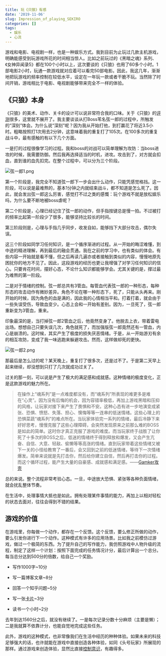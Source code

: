 ```yaml
---
title: 玩《只狼》有感
date: '2019-11-06'
slug: Impression_of_playing_SEKIRO
categories: []
tags:
  - 娱乐
  - 心流
---
```



游戏和电影、电视剧一样，也是一种娱乐方式。我到目前为止玩过几款主机游戏，明确能感受到玩游戏所花的时间相当惊人。比如之前玩过的《黑暗之魂》系列、《女神异闻录5》都在100个小时以上，这次要谈的《只狼》也用了60多个小时。1部电影2小时，玩通一款游戏就对应着可以看完50部电影。因此，我这几年，渐渐地把玩游戏的频率控制在较低水平，设定在一年玩一款或者干脆不玩。当然除了时间开销，游戏相比于电影、电视剧能够带来完全不一样的体验。

## 《只狼》本身

《只狼》的美术、动作、关卡的设计可以说非常符合我的口味。关于《只狼》的[评测](https://www.bilibili.com/video/av48542898?from=search&seid=1857493156987273577)很多，这里就不展开了。我主要谈谈从打Boss苇名弦一郎的过程中，所触发的“深刻”体会。为什么说“深刻”呢？因为我从开始打他，到打赢花了将近3.5小时。粗略按照打1次用去2分钟，这意味着我的重复打了105次。在100多次的重复战斗中，最有感触的有以下几个方面。

一是打的过程很像学习的过程。我和boss的对战可以简单理解为攻防：当boss进攻的时候，我需要防御。然后我再选择适当的时机，进攻。攻击到了，对方就会扣血，直到谁的血先扣完。在整个过程中，可以分为三个阶段。

![弦一郎1.png](https://i.loli.net/2019/11/06/KAi4MTvY986dlZF.png)

第一个阶段是，我完全不知道弦一郎下一步会出什么动作，只能凭感觉格挡。这一阶段，可以说是最难熬的，基本1分钟之内就结束战斗，都不知道是怎么死了。因此，就会发出弦一郎这么厉害，感觉打不过之类的感慨：玩个游戏不就是放松娱乐吗，为什么要不断地被boss虐呢？

第二个阶段是，心理已经记住了弦一郎的动作，但手指按键总是慢一拍。不过被打的频率比起第一阶段少了很多，能够坚持比较长的时间。

第三阶段则是，心理与手指几乎同步，收发自如，能够挡下大部分攻击，偶尔失误。

这三个阶段如同学习任何知识，是一个循序渐进的过程。从一开始的晦涩难懂，到中途的精进理解，再到最后的融会贯通。我在之前的学习中，也有类似的体会。有些内容一开始就是看不懂，但之后再读几遍亦或者接触到类似的内容，慢慢地原先困扰你的地方不见了。因此，这段游戏的经历也更让我增强了对学习任何知识的信心。只要肯花时间，摆好心态，不论什么知识都能够学会。尤其关键的是，撑过最为难熬的第一阶段。

二是对于情绪的控制。弦一郎总共有3管血。每管血代表弦一郎的一种形态，每种形态的攻击动作有微妙差异。角色不论在哪一种形态下，死了，只能从头再来。刚开始的时候，因为角色的血是满的，因此我的心情相当平和。打着打着，就会由于一些失误受伤，导致血变少。心态上会和一开始有差别。因为，一旦死了，弦一郎重新变为3管血，重来。

印象最深的是，当打掉弦一郎2管血之后，他竟然变身了。他脱去上衣，带着雷电出场。想想自己只要失误几次，角色就死了，而加强版弦一郎竟然还有一管血，内心是崩溃的。这时候，其实产生了极度的损失厌恶情绪。于是，从一开始游刃有余的相互攻防，变成了我一味逃跑来躲避攻击。然而，这样做却死的更快。

![弦一郎2.png](https://i.loli.net/2019/11/06/X76PsqfLxalIiHe.png)

那最后是怎么过的呢？某天晚上，重复打了很多次，还是过不了。于是第二天早上起来继续，却没想到只打了几次就成功过关了。

过关的那一刻，可以说是产生了极大的满足感和成就感。这种情绪的极度变化，正是这款游戏的魅力所在。

> 在操作上“魂系列”是一点难度都没有，而“魂系列”所表现的难更多是难在“心灵”。因为没有后悔的机会，因为容错率极低，再加上游戏黑暗和压抑的风格，让玩家对接下来产生了畏惧和不安。这种心态有进一步地演变成紧张、恐惧、愤怒、失落、担心、懊悔等等一连串的低迷情绪。这些心理上的恐惧菜蔬“魂系列”的难点所在。当玩家体验完一系列的情绪，最后冷静下来好好思考，慢慢克服了这些心理障碍，会突然发现原来之前那么难的BOSS是如此的简单。这时你才真正克服了游戏的难度。而当玩家终于战胜了让你死了十多次的BOSS之后，低迷的情绪终于得到释放和爆发，又会产生亢奋、自信、大意、轻敌、偷懒等等高涨的情绪。直到玩家带着这些情绪又被下一关的小怪给教育了一番后，会又回到之前的低迷情绪，等待下一次情绪爆发。简单来说就是先打击你，然后给你建立自信，然后再打击你的过程。而这个循环过程，能产生大量的自豪感、成就感和满足感。——[Gamker攻壳](https://www.bilibili.com/video/BV1ws41167VD?t=40)

总的来说。整个流程非常考验心态。一旦，中途放大恐惧、紧张等各种负面情绪，就会扰乱整体节奏。

在生活中，处理事情大抵也是如此。拥有处理某件事情的能力，再加上以相对轻松的状态去面对，往往会得到不错的结果。

## 游戏的价值

在游戏里，你每做一个动作，都存在一个反馈。这个反馈，要么修正所做的动作，要么引发你进行下一个动作。这种模式有许多的应用场景。比如我之前模仿过游戏，做过一个极简的东西。为了提升自己的写作能力，我仿照游戏中人物升级的流程，制定了这样一个计划：按照下面完成的任务情况计分，最后计算出一个总分。每当总分达到500分的倍数，给自己一个奖励。

* 写作1000字~10分

* 写一篇博客文章~8分

* 回答一个知乎问题~5分

* 写一张[卡片](https://mp.weixin.qq.com/s/p4Mritb0M_pEcFQ7wj1oig)~3分

* 读书一个小时~2分

去年到达1560分之后，就没有继续了。一是每次记录分数十分麻烦（主要是懒）；二是我就算不依靠计分，也能自觉地完成这些任务。

此外，游戏的这种模式，也非常像我们在生活中经历的种种体验。如果未来的科技足够强大的话，也许就能在游戏中直接创造各种体验，如同《头号玩家》所展现的那样。通过游戏来创造体验，显然比直接[控制意识](https://wuxiaoda.netlify.com/post/ocean_of_consciousness/)，有趣得多。
